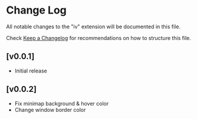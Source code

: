 # Change Log

All notable changes to the "iv" extension will be documented in this file.

Check [Keep a Changelog](http://keepachangelog.com/) for recommendations on how to structure this file.

## [v0.0.1]

- Initial release

## [v0.0.2]

- Fix minimap background & hover color
- Change window border color